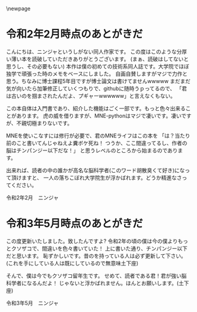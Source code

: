 \newpage

# 令和2年2月時点のあとがきだ
こんにちは、ニンジャというしがない同人作家です。
この度はこのような分厚い薄い本を読破していただきありがとうございます。
(まぁ、読破はしてないと思うし、その必要もない)
本作は僕の初めての技術系同人誌です。大学院でほぼ独学で頑張った時のメモをベースにしました。
自画自賛しますがマジで力作と思う。ちなみに博士課程5年目ですが博士論文は書けてませんwwwww
まだまだ気が向いたら加筆修正していくつもりで、githubに随時うｐってるので、
「君は古いのを掴まされたんだよ、プギャーwwwwww」と言えなくもない。

この本自体は入門書であり、紹介した機能はごく一部です。もっと色々出来ることがあります。
虎の威を借りますが、MNE-pythonはマジで凄いです。凄いですが、不親切極まりないです。

MNEを使いこなすには修行が必要で、君のMNEライフはこの本を
「は？当たり前のこと書いてんじゃねえよ糞ボケ死ね！
つうか、ここ間違ってるし、作者の脳はチンパンジー以下だな！」
と思うレベルのところから始まるのであります。

出来れば、読者の中の誰かが高名な脳科学者(このワード胡散臭くて好き)になって頂けますと、
一人の落ちこぼれ大学院生が浮かばれます。どうか精進なさってください。

令和2年2月　ニンジャ

# 令和3年5月時点のあとがきだ
この度更新いたしました。致したんですよ?
令和2年の頃の僕は今の僕よりもっとクソザコで、間違いを色々書いていた！
上に書いた通り、チンパンジー以下だと思います。
恥ずかしいです。昔のを持っている人は必ず更新して下さい。
(これを手にしている人は既にしているので無意味土下座)

そんで、僕は今でもクソザコ留年生です。
せめて、読者である君！君が強い脳科学者になるんだよ！
じゃないと浮かばれません。ほんとお願いします。(土下座)

令和3年5月　ニンジャ
